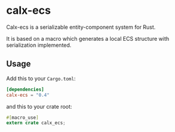 # calx-ecs

Calx-ecs is a serializable entity-component system for Rust.

It is based on a macro which generates a local ECS structure with serialization
implemented.

## Usage

Add this to your `Cargo.toml`:

```toml
[dependencies]
calx-ecs = "0.4"
```

and this to your crate root:

```rust
#[macro_use]
extern crate calx_ecs;
```
